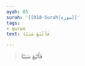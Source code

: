 ```yaml
---
ayah: 85
surah: '[[018-Surah|سورة]]'
tags:
- quran
text: فَأَتْبَعَ سَبَبًا

---
```

> فَأَتْبَعَ سَبَبًا
